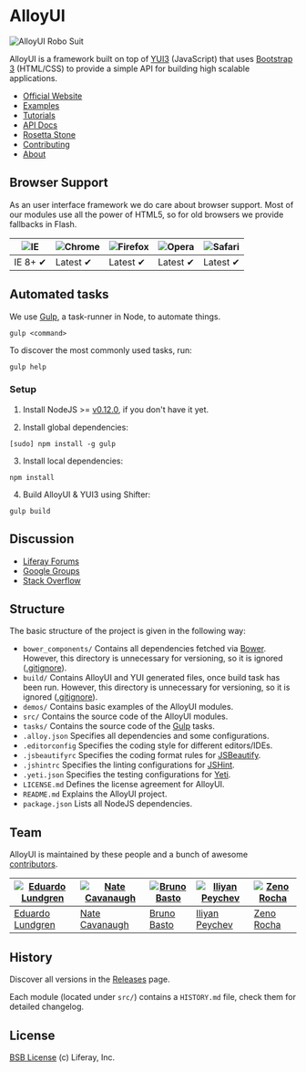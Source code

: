 # AlloyUI

![AlloyUI Robo Suit](https://cloud.githubusercontent.com/assets/398893/3529038/980b55ca-0795-11e4-9ffe-2a41953f1df8.jpg)

AlloyUI is a framework built on top of [YUI3](http://yuilibrary.com) (JavaScript) that uses [Bootstrap 3](http://getbootstrap.com/) (HTML/CSS) to provide a simple API for building high scalable applications.

* [Official Website](http://alloyui.com/)
* [Examples](http://alloyui.com/examples/)
* [Tutorials](http://alloyui.com/tutorials/)
* [API Docs](http://alloyui.com/api/)
* [Rosetta Stone](http://alloyui.com/rosetta-stone/)
* [Contributing](http://alloyui.com/contributing/)
* [About](http://alloyui.com/about/)

## Browser Support

As an user interface framework we do care about browser support. Most of our modules use all the power of HTML5, so for old browsers we provide fallbacks in Flash.

![IE](https://cloud.githubusercontent.com/assets/398893/3528325/20373e76-078e-11e4-8e3a-1cb86cf506f0.png "Internet Explorer") | ![Chrome](https://cloud.githubusercontent.com/assets/398893/3528328/23bc7bc4-078e-11e4-8752-ba2809bf5cce.png "Google Chrome") | ![Firefox](https://cloud.githubusercontent.com/assets/398893/3528329/26283ab0-078e-11e4-84d4-db2cf1009953.png "Mozilla Firefox") | ![Opera](https://cloud.githubusercontent.com/assets/398893/3528330/27ec9fa8-078e-11e4-95cb-709fd11dac16.png "Opera") | ![Safari](https://cloud.githubusercontent.com/assets/398893/3528331/29df8618-078e-11e4-8e3e-ed8ac738693f.png "Safari")
--- | --- | --- | --- | --- |
IE 8+ ✔ | Latest ✔ | Latest ✔ | Latest ✔ | Latest ✔ |

## Automated tasks

We use [Gulp](http://gulpjs.com/), a task-runner in Node, to automate things.

```
gulp <command>
```

To discover the most commonly used tasks, run:

```
gulp help
```

### Setup

1. Install NodeJS >= [v0.12.0](http://nodejs.org/dist/v0.12.0/), if you don't have it yet.

2. Install global dependencies:

```
[sudo] npm install -g gulp
```

3. Install local dependencies:

```
npm install
```

4. Build AlloyUI & YUI3 using Shifter:

```
gulp build
```

## Discussion

* [Liferay Forums](http://www.liferay.com/community/forums/-/message_boards/category/8409523)
* [Google Groups](https://groups.google.com/forum/?fromgroups#!forum/alloyui)
* [Stack Overflow](http://stackoverflow.com/questions/tagged/alloy-ui)

## Structure

The basic structure of the project is given in the following way:

* `bower_components/` Contains all dependencies fetched via [Bower](http://bower.io/). However, this directory is unnecessary for versioning, so it is ignored ([.gitignore](https://github.com/liferay/alloy-ui/blob/master/.gitignore)).
* `build/` Contains AlloyUI and YUI generated files, once build task has been run. However, this directory is unnecessary for versioning, so it is ignored ([.gitignore](https://github.com/liferay/alloy-ui/blob/master/.gitignore)).
* `demos/` Contains basic examples of the AlloyUI modules.
* `src/` Contains the source code of the AlloyUI modules.
* `tasks/` Contains the source code of the [Gulp](http://gulpjs.com/) tasks.
* `.alloy.json` Specifies all dependencies and some configurations.
* `.editorconfig` Specifies the coding style for different editors/IDEs.
* `.jsbeautifyrc` Specifies the coding format rules for [JSBeautify](http://jsbeautifier.org/).
* `.jshintrc` Specifies the linting configurations for [JSHint](http://www.jshint.com/).
* `.yeti.json` Specifies the testing configurations for [Yeti](http://yeti.cx/).
* `LICENSE.md` Defines the license agreement for AlloyUI.
* `README.md` Explains the AlloyUI project.
* `package.json` Lists all NodeJS dependencies.

## Team

AlloyUI is maintained by these people and a bunch of awesome [contributors](https://github.com/liferay/alloy-ui/graphs/contributors).

[![Eduardo Lundgren](http://gravatar.com/avatar/42327de520e674a6d1686845b30778d0?s=70)](https://github.com/eduardolundgren) | [![Nate Cavanaugh](http://gravatar.com/avatar/3f754d8a639c608d338b580b446c59d6?s=70)](https://github.com/natecavanaugh) | [![Bruno Basto](http://gravatar.com/avatar/4d7367e850216a8e6f9be296c74f0d68?s=70)](https://github.com/brunobasto) | [![Iliyan Peychev](http://gravatar.com/avatar/c2a0cb9ed0d19196b7fe061055c18838?s=70)](https://github.com/ipeychev) | [![Zeno Rocha](http://gravatar.com/avatar/e190023b66e2b8aa73a842b106920c93?s=70)](https://github.com/zenorocha)
--- | --- | --- | --- | --- 
[Eduardo Lundgren](https://github.com/eduardolundgren) | [Nate Cavanaugh](https://github.com/natecavanaugh) | [Bruno Basto](https://github.com/brunobasto) | [Iliyan Peychev](https://github.com/ipeychev) | [Zeno Rocha](https://github.com/zenorocha)

## History

Discover all versions in the [Releases](https://github.com/liferay/alloy-ui/releases) page.

Each module (located under `src/`) contains a `HISTORY.md` file, check them for detailed changelog.

## License

[BSB License](https://github.com/liferay/alloy-ui/blob/master/LICENSE.md) (c) Liferay, Inc.
